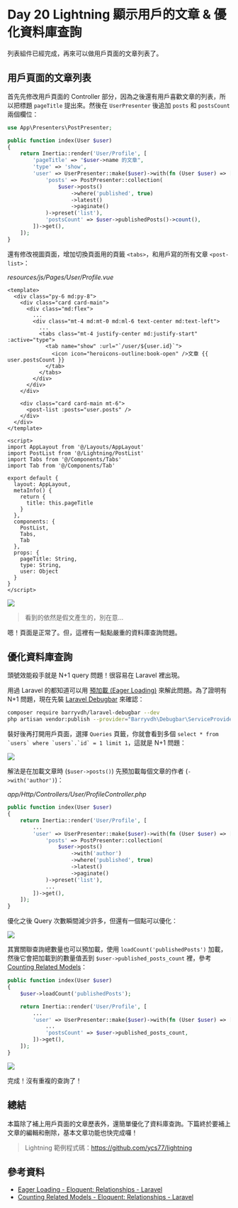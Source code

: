 # Day 20 Lightning 顯示用戶的文章 & 優化資料庫查詢

列表組件已經完成，再來可以做用戶頁面的文章列表了。

## 用戶頁面的文章列表

首先先修改用戶頁面的 Controller 部分，因為之後還有用戶喜歡文章的列表，所以把標題 `pageTitle` 提出來。然後在 `UserPresenter` 後追加 `posts` 和 `postsCount` 兩個欄位：

```php
use App\Presenters\PostPresenter;

public function index(User $user)
{
    return Inertia::render('User/Profile', [
        'pageTitle' => "$user->name 的文章",
        'type' => 'show',
        'user' => UserPresenter::make($user)->with(fn (User $user) => [
            'posts' => PostPresenter::collection(
                $user->posts()
                    ->where('published', true)
                    ->latest()
                    ->paginate()
            )->preset('list'),
            'postsCount' => $user->publishedPosts()->count(),
        ])->get(),
    ]);
}
```

還有修改視圖頁面，增加切換頁面用的頁籤 `<tabs>`，和用戶寫的所有文章 `<post-list>`：

*resources/js/Pages/User/Profile.vue*
```vue
<template>
  <div class="py-6 md:py-8">
    <div class="card card-main">
      <div class="md:flex">
        ...
        <div class="mt-4 md:mt-0 md:ml-6 text-center md:text-left">
          ...
          <tabs class="mt-4 justify-center md:justify-start" :active="type">
            <tab name="show" :url="`/user/${user.id}`">
              <icon icon="heroicons-outline:book-open" />文章 {{ user.postsCount }}
            </tab>
          </tabs>
        </div>
      </div>
    </div>

    <div class="card card-main mt-6">
      <post-list :posts="user.posts" />
    </div>
  </div>
</template>

<script>
import AppLayout from '@/Layouts/AppLayout'
import PostList from '@/Lightning/PostList'
import Tabs from '@/Components/Tabs'
import Tab from '@/Components/Tab'

export default {
  layout: AppLayout,
  metaInfo() {
    return {
      title: this.pageTitle
    }
  },
  components: {
    PostList,
    Tabs,
    Tab
  },
  props: {
    pageTitle: String,
    type: String,
    user: Object
  }
}
</script>
```

![](../images/day20-01.jpg)

> 看到的依然是假文產生的，別在意...

嗯！頁面是正常了。但，這裡有一點點嚴重的資料庫查詢問題。

## 優化資料庫查詢

頭號效能殺手就是 N+1 query 問題！很容易在 Laravel 裡出現。

用過 Laravel 的都知道可以用 [預加載 (Eager Loading)](https://laravel.com/docs/eloquent-relationships#eager-loading) 來解此問題。為了證明有 N+1 問題，現在先裝 [Laravel Debugbar](https://github.com/barryvdh/laravel-debugbar) 來確認：

```bash
composer require barryvdh/laravel-debugbar --dev
php artisan vendor:publish --provider="Barryvdh\Debugbar\ServiceProvider"
```

裝好後再打開用戶頁面，選擇 `Queries` 頁籤，你就會看到多個 ``select * from `users` where `users`.`id` = 1 limit 1``，這就是 N+1 問題：

![](../images/day20-02.jpg)

解法是在加載文章時 (`$user->posts()`) 先預加載每個文章的作者 (`->with('author')`)：

*app/Http/Controllers/User/ProfileController.php*
```php
public function index(User $user)
{
    return Inertia::render('User/Profile', [
        ...
        'user' => UserPresenter::make($user)->with(fn (User $user) => [
            'posts' => PostPresenter::collection(
                $user->posts()
                    ->with('author')
                    ->where('published', true)
                    ->latest()
                    ->paginate()
            )->preset('list'),
            ...
        ])->get(),
    ]);
}
```

優化之後 Query 次數瞬間減少許多，但還有一個點可以優化：

![](../images/day20-03.jpg)

其實關聯查詢總數量也可以預加載，使用 `loadCount('publishedPosts')` 加載，然後它會把加載到的數量值丟到 `$user->published_posts_count` 裡，參考 [Counting Related Models](https://laravel.com/docs/eloquent-relationships#counting-related-models)：

```php
public function index(User $user)
{
    $user->loadCount('publishedPosts');

    return Inertia::render('User/Profile', [
        ...
        'user' => UserPresenter::make($user)->with(fn (User $user) => [
            ...
            'postsCount' => $user->published_posts_count,
        ])->get(),
    ]);
}
```

![](../images/day20-04.jpg)

完成！沒有重複的查詢了！

## 總結

本篇除了補上用戶頁面的文章歷表外，還簡單優化了資料庫查詢。下篇終於要補上文章的編輯和刪除，基本文章功能也快完成囉！

> Lightning 範例程式碼：https://github.com/ycs77/lightning

## 參考資料

* [Eager Loading - Eloquent: Relationships - Laravel](https://laravel.com/docs/8.x/eloquent-relationships#eager-loading)
* [Counting Related Models - Eloquent: Relationships - Laravel](https://laravel.com/docs/eloquent-relationships#counting-related-models)
